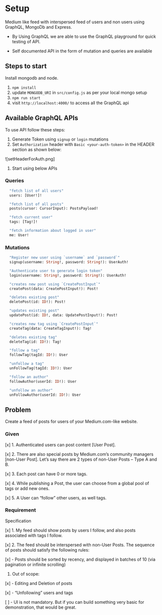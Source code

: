 # Setup

Medium like feed with interspersed feed of users and non users using GraphQL, MongoDb and Express.

- By Using GraphQL we are able to use the GraphQL playground for quick testing of API.

- Self documented API in the form of mutation and queries are available


## Steps to start

Install mongodb and node.

1. `npm install`
2. update `MONGODB_URI` in `src/config.js` as per your local mongo setup
3. `npm run start`
4. visit `http://localhost:4000/` to access all the GraphQL api

## Available GraphQL APIs

To use API follow these steps:

1. Generate Token using `signup` or `login` mutations
2. Set `Authorization` header with `Basic <your-auth-token>` in the HEADER section as shown below:

![setHeaderForAuth.png]


1. Start using below APIs


### Queries

```graphql
  "fetch list of all users"
  users: [User!]!

  "fetch list of all posts"
  posts(cursor: CursorInput): PostsPayload!

  "fetch current user"
  tags: [Tag!]!

  "fetch information about logged in user"
  me: User!
```

### Mutations

```graphql
  "Register new user using `username` and `password`"
  signup(username: String!, password: String!): UserAuth!

  "Authenticate user to generate login token"
  login(username: String!, password: String!): UserAuth!

  "creates new post using `CreatePostInput`"
  createPost(data: CreatePostInput!): Post!

  "deletes existing post"
  deletePost(id: ID!): Post!

  "updates existing post"
  updatePost(id: ID!, data: UpdatePostInput!): Post!

  "creates new tag using `CreatePostInput`"
  createTag(data: CreateTagInput!): Tag!

  "deletes existing tag"
  deleteTag(id: ID!): Tag!

  "follow a tag"
  followTag(tagId: ID!): User

  "unfollow a tag"
  unFollowTag(tagId: ID!): User

  "follow an author"
  followAuthor(userId: ID!): User

  "unfollow an author"
  unFollowAuthor(userId: ID!): User
```



## Problem

Create a feed of posts for users of your Medium.com-like website.

### Given

[x] 1. Authenticated users can post content [User Post].

[x] 2. There are also special posts by Medium.com’s community managers [non-User Post]. Let’s say there are 2 types of non-User Posts – Type A and B.

[x] 3. Each post can have 0 or more tags.

[x] 4. While publishing a Post, the user can choose from a global pool of tags or add new ones.

[x] 5. A User can “follow” other users, as well tags.

### Requirement

Specification

[x] 1. My feed should show posts by users I follow, and also posts associated with tags I follow.

[x] 2. The feed should be interspersed with non-User Posts. The sequence of posts should satisfy the following rules:

[x] - Posts should be sorted by recency, and displayed in batches of 10 (via pagination or infinite scrolling)

1. Out of scope:

[x] - Editing and Deletion of posts

[x] - “Unfollowing” users and tags

[ ] - UI is not
  mandatory. But if you can build something very basic for demonstration, that would be great.

